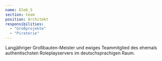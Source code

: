 ```yaml
---
name: Gleb_S
section: team
position: Architekt
responsibilities:
  - "Großprojekte"
  - "Piraterie"
---
```

Langjähriger Großbauten-Meister und ewiges Teammitglied des ehemals authentischsten Roleplayservers im deutschsprachigen Raum.
